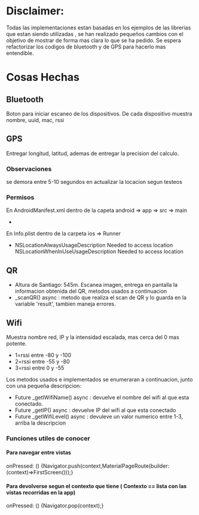 # Disclaimer:
Todas las implementaciones estan basadas en los ejemplos de las librerias que estan siendo utilizadas
, se han realizado pequeños cambios con el objetivo de mostrar de forma mas clara lo que se ha pedido.
Se espera refactorizar los codigos de bluetooth y de GPS para hacerlo mas entendible.


# Cosas Hechas
## Bluetooth
Boton para iniciar escaneo de los dispositivos.
 De cada dispositivo muestra nombre, uuid, mac, rssi
## GPS
Entregar longitud, latitud, ademas de entregar la precision del calculo.
### Observaciones
se demora entre 5-10 segundos en actualizar la locacion segun testeos

### Permisos 
En AndroidManifest.xml dentro de la capeta android => app => src => main 
* <uses-permission android:name="android.permission.ACCESS_FINE_LOCATION" />
En Info.plist dentro de la carpeta ios => Runner
*    <key>NSLocationAlwaysUsageDescription</key>
     <string>Needed to access location</string>
     <key>NSLocationWhenInUseUsageDescription</key>
     <string>Needed to access location</string>
## QR
* Altura de Santiago: 545m.
Escanea imagen, entrega en pantalla la informacion obtenida del QR, metodos usados a continuacion
* _scanQR() async : metodo que realiza el scan de QR y lo guarda en la variable 'result', tambien maneja
errores.
## Wifi
Muestra nombre red, IP y la intensidad escalada, mas cerca del 0 mas potente.
* 1=rssi entre -80 y -100
* 2=rssi entre -55 y -80
* 3=rssi entre 0 y -55

Los metodos usados e implementados se enumeraran a continuacion, junto con una pequeña descripcion:

* Future<void> _getIWifiName() async : devuelve  el nombre del wifi al que esta conectado.
* Future<void> _getIP() async : devuelve IP del wifi al que esta conectado
* Future<void> _getWifiLevel() async : devuleve un valor numerico entre 1-3, arriba la descripcion

### Funciones utiles de conocer

#### Para navegar entre vistas
onPressed: () {Navigator.push(context,MaterialPageRoute(builder: (context)=>FirstScreen()));}

#### Para devolverse segun el contexto que tiene ( Contexto == lista con las vistas recorridas en la app)
onPressed: () {Navigator.pop(context);}
